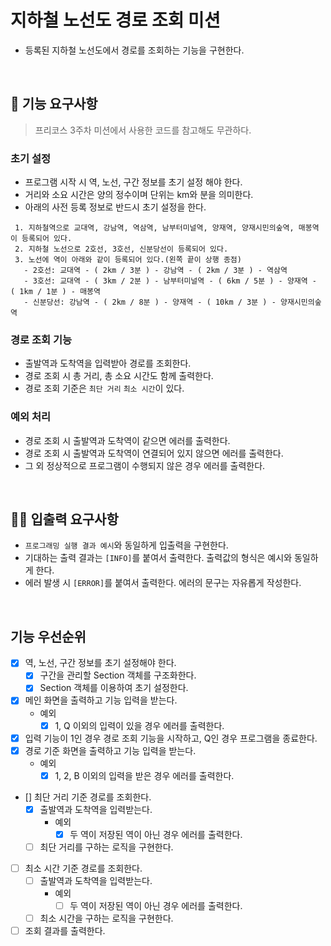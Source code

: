 # 지하철 노선도 경로 조회 미션
- 등록된 지하철 노선도에서 경로를 조회하는 기능을 구현한다.

<br>

## 🚀 기능 요구사항

> 프리코스 3주차 미션에서 사용한 코드를 참고해도 무관하다. 

### 초기 설정 
- 프로그램 시작 시 역, 노선, 구간 정보를 초기 설정 해야 한다.
- 거리와 소요 시간은 양의 정수이며 단위는 km와 분을 의미한다.
- 아래의 사전 등록 정보로 반드시 초기 설정을 한다.

```
 1. 지하철역으로 교대역, 강남역, 역삼역, 남부터미널역, 양재역, 양재시민의숲역, 매봉역이 등록되어 있다.
 2. 지하철 노선으로 2호선, 3호선, 신분당선이 등록되어 있다.
 3. 노선에 역이 아래와 같이 등록되어 있다.(왼쪽 끝이 상행 종점)
   - 2호선: 교대역 - ( 2km / 3분 ) - 강남역 - ( 2km / 3분 ) - 역삼역
   - 3호선: 교대역 - ( 3km / 2분 ) - 남부터미널역 - ( 6km / 5분 ) - 양재역 - ( 1km / 1분 ) - 매봉역
   - 신분당선: 강남역 - ( 2km / 8분 ) - 양재역 - ( 10km / 3분 ) - 양재시민의숲역
 ```
  
### 경로 조회 기능
- 출발역과 도착역을 입력받아 경로를 조회한다.
- 경로 조회 시 총 거리, 총 소요 시간도 함께 출력한다.
- 경로 조회 기준은 `최단 거리` `최소 시간`이 있다.

### 예외 처리
- 경로 조회 시 출발역과 도착역이 같으면 에러를 출력한다.
- 경로 조회 시 출발역과 도착역이 연결되어 있지 않으면 에러를 출력한다.
- 그 외 정상적으로 프로그램이 수행되지 않은 경우 에러를 출력한다.

<br>

## ✍🏻 입출력 요구사항
- `프로그래밍 실행 결과 예시`와 동일하게 입출력을 구현한다.
- 기대하는 출력 결과는 `[INFO]`를 붙여서 출력한다. 출력값의 형식은 예시와 동일하게 한다.
- 에러 발생 시 `[ERROR]`를 붙여서 출력한다. 에러의 문구는 자유롭게 작성한다.

<br>

## 기능 우선순위
- [X] 역, 노선, 구간 정보를 초기 설정해야 한다.
    - [X] 구간을 관리할 Section 객체를 구조화한다.
    - [X] Section 객체를 이용하여 초기 설정한다.
- [X] 메인 화면을 출력하고 기능 입력을 받는다.
    - 예외
        - [X] 1, Q 이외의 입력이 있을 경우 에러를 출력한다.
- [X] 입력 기능이 1인 경우 경로 조회 기능을 시작하고, Q인 경우 프로그램을 종료한다.
- [X] 경로 기준 화면을 출력하고 기능 입력을 받는다.
    - 예외
        - [X] 1, 2, B 이외의 입력을 받은 경우 에러를 출력한다.
- [] 최단 거리 기준 경로를 조회한다.
    - [X] 출발역과 도착역을 입력받는다.
        - 예외
            - [X] 두 역이 저장된 역이 아닌 경우 에러를 출력한다.
    - [ ] 최단 거리를 구하는 로직을 구현한다.
- [ ] 최소 시간 기준 경로를 조회한다.
    - [ ] 출발역과 도착역을 입력받는다.
        - 예외
            - [ ] 두 역이 저장된 역이 아닌 경우 에러를 출력한다.
    - [ ] 최소 시간을 구하는 로직을 구현한다.
- [ ] 조회 결과를 출력한다.